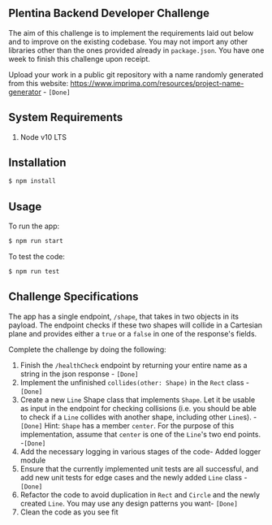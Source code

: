 
## Plentina Backend Developer Challenge
The aim of this challenge is to implement the requirements laid out below and to improve on the existing codebase. You may not import any other libraries other than the ones provided already in `package.json`. You have one week to finish this challenge upon receipt.

Upload your work in a public git repository with a name randomly generated from this website: https://www.imprima.com/resources/project-name-generator - `[Done]`


## System Requirements

1) Node v10 LTS

## Installation

```bash
$ npm install
```

## Usage
To run the app:
```bash
$ npm run start
```

To test the code:
```bash
$ npm run test
```

## Challenge Specifications
The app has a single endpoint, `/shape`, that takes in two objects in its payload. The endpoint checks if these two shapes will collide in a Cartesian plane and provides either a `true` or a `false` in one of the response's fields.

Complete the challenge by doing the following:
1) Finish the `/healthCheck` endpoint by returning your entire name as a string in the json response - `[Done]` 
2) Implement the unfinished `collides(other: Shape)` in the `Rect` class - `[Done]`
3) Create a new `Line` Shape class that implements `Shape`. Let it be usable as input in the endpoint for checking collisions (i.e. you should be able to check if a `Line` collides with another shape, including other `Line`s). -`[Done]`
Hint: `Shape` has a member `center`. For the purpose of this implementation, assume that `center` is one of the `Line`'s two end points. -`[Done]`
3) Add the necessary logging in various stages of the code- Added logger module   
4) Ensure that the currently implemented unit tests are all successful, and add new unit tests for edge cases and the newly added `Line` class - `[Done]`
5) Refactor the code to avoid duplication in `Rect` and `Circle` and the newly created `Line`. You may use any design patterns you want- `[Done]`
6) Clean the code as you see fit
